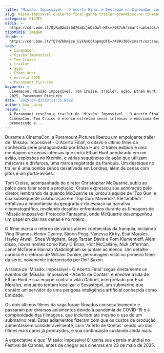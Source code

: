 ```yaml
---
title: 'Missão: Impossível - O Acerto Final é Destaque na CinemaCon com Novo Trailer'
slug: misso-impossvel-o-acerto-final-ganha-trailer-grandioso-na-cinemacon-veja
categoria: FILMES
midia: >-
  https://cdn.ome.lt/QlRuQ2o3z6d70a8cjwD7QwY-HTs=/987x0/smart/uploads/conteudo/fotos/missao-impossivel-8_wFytoXZ.png
tipoMidia: imagem
thumb: >-
  https://cdn.ome.lt/fQ7HZ6hmjze_EykAxCClopmgQfE=/480x360/smart/extras/conteudos/omelete_THUMB_-_2025-03-25T135328.030.png
tags:
  - CinemaCon
  - Missão Impossível
  - Tom Cruise
  - trailer
  - ação
  - Ethan Hunt
  - estreia 2025
  - Paramount Pictures
keywords: >-
  CinemaCon, Missão Impossível, Tom Cruise, trailer, ação, Ethan Hunt, estreia
  2025, Paramount Pictures
data: '2025-04-03T19:11:35.652Z'
author: Ana Luiza
resumo: >-
  A Paramount revelou o trailer de 'Missão: Impossível - O Acerto Final' na
  CinemaCon. Tom Cruise e elenco estrelam cenas intensas e emocionantes,
  prometendo a...
---
```


Durante a CinemaCon, a Paramount Pictures liberou um empolgante trailer de 'Missão: Impossível - O Acerto Final', o oitavo e último filme da conhecida série protagonizada por Ethan Hunt. O trailer exibido é uma montagem de cenas intensas que inclui Ethan Hunt pendurado em um avião, explosões no Kremlin, e várias sequências de ação que utilizam máscaras e disfarces, uma marca registrada da franquia. Um destaque no trailer é uma bomba sendo desativada em Londres, além de cenas com jatos e um porta-aviões.

Tom Cruise, acompanhado do diretor Christopher McQuarrie, subiu ao palco para falar sobre a produção. Cruise expressou sua admiração pelo diretor, lembrando de quando McQuarrie se juntou à equipe de 'Top Gun' e sua subsequente colaboração em 'Top Gun: Maverick'. Ele também enfatizou a importância da geografia e do espaço na narrativa cinematográfica, revelando desafios enfrentados durante as filmagens de 'Missão Impossível: Protocolo Fantasma', onde McQuarrie desempenhou um papel crucial nas cenas e no roteiro.

O filme marca o retorno de vários atores conhecidos da franquia, incluindo Ving Rhames, Henry Czerny, Simon Pegg, Vanessa Kirby, Esai Morales, Hayley Atwell, Shea Whigham, Greg Tarzan Davis e Pom Klementieff. Além disso, novos nomes como Katy O'Brian, Holt McCallany, Nick Offerman, Janet McTeer e Hannah Waddingham se juntam ao elenco. Um detalhe curioso é o retorno de William Donloe, personagem visto no primeiro filme da série, novamente interpretado por Rolf Saxon.

A trama de 'Missão: Impossível - O Acerto Final' segue diretamente os eventos de 'Missão: Impossível - Acerto de Contas', e envolve a luta de Ethan Hunt e sua equipe contra o vilão Gabriel, interpretado por Esai Morales, enquanto tentam localizar o Sevastopol, um submarino que contém um servidor de uma perigosa inteligência artificial conhecida como Entidade.

Os dois últimos filmes da saga foram filmados consecutivamente e passaram por diversos adiamentos devido à pandemia de COVID-19 e à complexidade das filmagens, que incluíram até mesmo o uso de um submarino real. Estes adiamentos fizeram com que os custos de produção aumentassem consideravelmente, com 'Acerto de Contas' sendo um dos filmes mais caros já produzidos, e sua continuação custando ainda mais.

A expectativa é que 'Missão: Impossível 8' tenha sua estreia mundial no Festival de Cannes, antes de chegar aos cinemas em 23 de maio de 2025.
